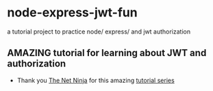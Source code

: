 # node-express-jwt-fun

a tutorial project to practice node/ express/ and jwt authorization

## AMAZING tutorial for learning about JWT and authorization

- Thank you [The Net Ninja](https://www.youtube.com/channel/UCW5YeuERMmlnqo4oq8vwUpg) for this amazing [tutorial series](https://www.youtube.com/watch?v=SnoAwLP1a-0)
